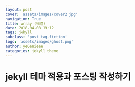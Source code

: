 ```yaml
---
layout: post
cover: 'assets/images/cover2.jpg'
navigation: True
title: Array (배열)
date: 2018-04-08 19:12
tags: jekyll
subclass: 'post tag-fiction'
logo: 'assets/images/ghost.png'
author: yeGenieee
categories: jekyll theme
---
```


# jekyll 테마 적용과 포스팅 작성하기


